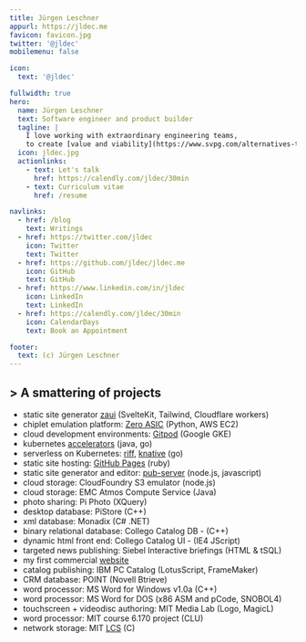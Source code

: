 ```yaml
---
title: Jürgen Leschner
appurl: https://jldec.me
favicon: favicon.jpg
twitter: '@jldec'
mobilemenu: false

icon:
  text: '@jldec'

fullwidth: true
hero:
  name: Jürgen Leschner
  text: Software engineer and product builder
  tagline: |
    I love working with extraordinary engineering teams,
    to create [value and viability](https://www.svpg.com/alternatives-to-product-managers/).
  icon: jldec.jpg
  actionlinks:
    - text: Let's talk
      href: https://calendly.com/jldec/30min
    - text: Curriculum vitae
      href: /resume

navlinks:
  - href: /blog
    text: Writings
  - href: https://twitter.com/jldec
    icon: Twitter
    text: Twitter
  - href: https://github.com/jldec/jldec.me
    icon: GitHub
    text: GitHub
  - href: https://www.linkedin.com/in/jldec
    icon: LinkedIn
    text: LinkedIn
  - href: https://calendly.com/jldec/30min
    icon: CalendarDays
    text: Book an Appointment

footer:
  text: (c) Jürgen Leschner
---
```


## > A smattering of projects

- static site generator [zaui](https://zaui.zeroasic.com/) (SvelteKit, Tailwind, Cloudflare workers)
- chiplet emulation platform: [Zero ASIC](https://www.zeroasic.com) (Python, AWS EC2)
- cloud development environments: [Gitpod](https://www.gitpod.io/cde) (Google GKE)
- kubernetes [accelerators](https://docs.vmware.com/en/Application-Accelerator-for-VMware-Tanzu/index.html) (java, go)
- serverless on Kubernetes: [riff](https://projectriff.io), [knative](https://knative.dev/docs/concepts/) (go)
- static site hosting: [GitHub Pages](https://pages.github.com) (ruby)
- static site generator and editor: [pub-server](https://github.com/jldec/pub-server) (node.js, javascript)
- cloud storage: CloudFoundry S3 emulator (node.js)
- cloud storage: EMC Atmos Compute Service (Java)
- photo sharing: Pi Photo (XQuery)
- desktop database: PiStore (C++)
- xml database: Monadix (C# .NET)
- binary relational database: Collego Catalog DB -  (C++)
- dynamic html front end: Collego Catalog UI - (IE4 JScript)
- targeted news publishing: Siebel Interactive briefings (HTML & tSQL)
- my first commercial [website](https://web.archive.org/web/19961222064651/https://www.fmctraining.com/)
- catalog publishing: IBM PC Catalog (LotusScript, FrameMaker)
- CRM database: POINT (Novell Btrieve)
- word processor: MS Word for Windows v1.0a (C++)
- word processor: MS Word for DOS (x86 ASM and pCode, SNOBOL4)
- touchscreen + videodisc authoring: MIT Media Lab (Logo, MagicL)
- word processor: MIT course 6.170 project (CLU)
- network storage: MIT [LCS](https://web.mit.edu/Saltzer/www/publications/endtoend/endtoend.pdf) (C)